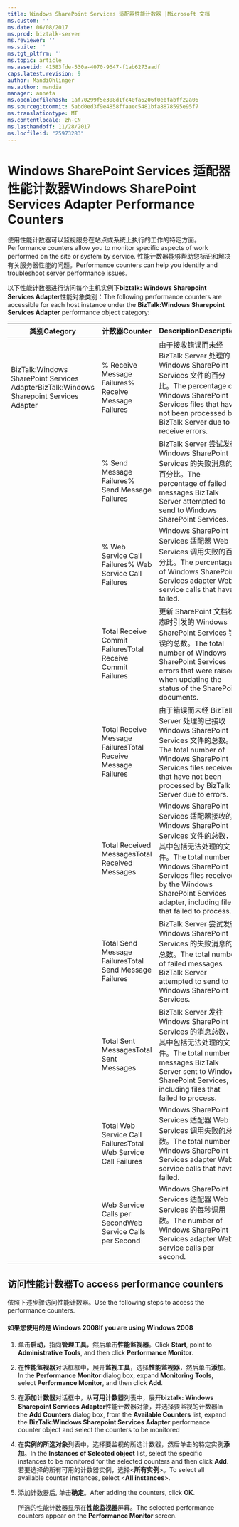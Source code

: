 ```yaml
---
title: Windows SharePoint Services 适配器性能计数器 |Microsoft 文档
ms.custom: ''
ms.date: 06/08/2017
ms.prod: biztalk-server
ms.reviewer: ''
ms.suite: ''
ms.tgt_pltfrm: ''
ms.topic: article
ms.assetid: 41583fde-530a-4070-9647-f1ab6273aadf
caps.latest.revision: 9
author: MandiOhlinger
ms.author: mandia
manager: anneta
ms.openlocfilehash: 1af70299f5e308d1fc40fa6206f0ebfabff22a06
ms.sourcegitcommit: 5abd0ed3f9e4858ffaaec5481bfa8878595e95f7
ms.translationtype: MT
ms.contentlocale: zh-CN
ms.lasthandoff: 11/28/2017
ms.locfileid: "25973283"
---
```

# <a name="windows-sharepoint-services-adapter-performance-counters"></a><span data-ttu-id="1405a-102">Windows SharePoint Services 适配器性能计数器</span><span class="sxs-lookup"><span data-stu-id="1405a-102">Windows SharePoint Services Adapter Performance Counters</span></span>
<span data-ttu-id="1405a-103">使用性能计数器可以监视服务在站点或系统上执行的工作的特定方面。</span><span class="sxs-lookup"><span data-stu-id="1405a-103">Performance counters allow you to monitor specific aspects of work performed on the site or system by service.</span></span> <span data-ttu-id="1405a-104">性能计数器能够帮助您标识和解决有关服务器性能的问题。</span><span class="sxs-lookup"><span data-stu-id="1405a-104">Performance counters can help you identify and troubleshoot server performance issues.</span></span>  
  
 <span data-ttu-id="1405a-105">以下性能计数器进行访问每个主机实例下**biztalk: Windows Sharepoint Services Adapter**性能对象类别：</span><span class="sxs-lookup"><span data-stu-id="1405a-105">The following performance counters are accessible for each host instance under the **BizTalk:Windows Sharepoint Services Adapter** performance object category:</span></span>  
  
|<span data-ttu-id="1405a-106">**类别**</span><span class="sxs-lookup"><span data-stu-id="1405a-106">**Category**</span></span>|<span data-ttu-id="1405a-107">**计数器**</span><span class="sxs-lookup"><span data-stu-id="1405a-107">**Counter**</span></span>|<span data-ttu-id="1405a-108">**Description**</span><span class="sxs-lookup"><span data-stu-id="1405a-108">**Description**</span></span>|  
|------------------|-----------------|---------------------|  
|<span data-ttu-id="1405a-109">BizTalk:Windows SharePoint Services Adapter</span><span class="sxs-lookup"><span data-stu-id="1405a-109">BizTalk:Windows Sharepoint Services Adapter</span></span>|<span data-ttu-id="1405a-110">% Receive Message Failures</span><span class="sxs-lookup"><span data-stu-id="1405a-110">% Receive Message Failures</span></span>|<span data-ttu-id="1405a-111">由于接收错误而未经 BizTalk Server 处理的 Windows SharePoint Services 文件的百分比。</span><span class="sxs-lookup"><span data-stu-id="1405a-111">The percentage of Windows SharePoint Services files that have not been processed by BizTalk Server due to receive errors.</span></span>|  
||<span data-ttu-id="1405a-112">% Send Message Failures</span><span class="sxs-lookup"><span data-stu-id="1405a-112">% Send Message Failures</span></span>|<span data-ttu-id="1405a-113">BizTalk Server 尝试发往 Windows SharePoint Services 的失败消息的百分比。</span><span class="sxs-lookup"><span data-stu-id="1405a-113">The percentage of failed messages BizTalk Server attempted to send to Windows SharePoint Services.</span></span>|  
||<span data-ttu-id="1405a-114">% Web Service Call Failures</span><span class="sxs-lookup"><span data-stu-id="1405a-114">% Web Service Call Failures</span></span>|<span data-ttu-id="1405a-115">Windows SharePoint Services 适配器 Web Services 调用失败的百分比。</span><span class="sxs-lookup"><span data-stu-id="1405a-115">The percentage of Windows SharePoint Services adapter Web service calls that have failed.</span></span>|  
||<span data-ttu-id="1405a-116">Total Receive Commit Failures</span><span class="sxs-lookup"><span data-stu-id="1405a-116">Total Receive Commit Failures</span></span>|<span data-ttu-id="1405a-117">更新 SharePoint 文档状态时引发的 Windows SharePoint Services 错误的总数。</span><span class="sxs-lookup"><span data-stu-id="1405a-117">The total number of Windows SharePoint Services errors that were raised when updating the status of the SharePoint documents.</span></span>|  
||<span data-ttu-id="1405a-118">Total Receive Message Failures</span><span class="sxs-lookup"><span data-stu-id="1405a-118">Total Receive Message Failures</span></span>|<span data-ttu-id="1405a-119">由于错误而未经 BizTalk Server 处理的已接收 Windows SharePoint Services 文件的总数。</span><span class="sxs-lookup"><span data-stu-id="1405a-119">The total number of Windows SharePoint Services files received that have not been processed by BizTalk Server due to errors.</span></span>|  
||<span data-ttu-id="1405a-120">Total Received Messages</span><span class="sxs-lookup"><span data-stu-id="1405a-120">Total Received Messages</span></span>|<span data-ttu-id="1405a-121">Windows SharePoint Services 适配器接收的 Windows SharePoint Services 文件的总数，其中包括无法处理的文件。</span><span class="sxs-lookup"><span data-stu-id="1405a-121">The total number of Windows SharePoint Services files received by the Windows SharePoint Services adapter, including files that failed to process.</span></span>|  
||<span data-ttu-id="1405a-122">Total Send Message Failures</span><span class="sxs-lookup"><span data-stu-id="1405a-122">Total Send Message Failures</span></span>|<span data-ttu-id="1405a-123">BizTalk Server 尝试发往 Windows SharePoint Services 的失败消息的总数。</span><span class="sxs-lookup"><span data-stu-id="1405a-123">The total number of failed messages BizTalk Server attempted to send to Windows SharePoint Services.</span></span>|  
||<span data-ttu-id="1405a-124">Total Sent Messages</span><span class="sxs-lookup"><span data-stu-id="1405a-124">Total Sent Messages</span></span>|<span data-ttu-id="1405a-125">BizTalk Server 发往 Windows SharePoint Services 的消息总数，其中包括无法处理的文件。</span><span class="sxs-lookup"><span data-stu-id="1405a-125">The total number of messages BizTalk Server sent to Windows SharePoint Services, including files that failed to process.</span></span>|  
||<span data-ttu-id="1405a-126">Total Web Service Call Failures</span><span class="sxs-lookup"><span data-stu-id="1405a-126">Total Web Service Call Failures</span></span>|<span data-ttu-id="1405a-127">Windows SharePoint Services 适配器 Web Services 调用失败的总数。</span><span class="sxs-lookup"><span data-stu-id="1405a-127">The total number of Windows SharePoint Services adapter Web service calls that have failed.</span></span>|  
||<span data-ttu-id="1405a-128">Web Service Calls per Second</span><span class="sxs-lookup"><span data-stu-id="1405a-128">Web Service Calls per Second</span></span>|<span data-ttu-id="1405a-129">Windows SharePoint Services 适配器 Web Services 的每秒调用数。</span><span class="sxs-lookup"><span data-stu-id="1405a-129">The number of Windows SharePoint Services adapter Web service calls per second.</span></span>|  
  
## <a name="to-access-performance-counters"></a><span data-ttu-id="1405a-130">访问性能计数器</span><span class="sxs-lookup"><span data-stu-id="1405a-130">To access performance counters</span></span>  
 <span data-ttu-id="1405a-131">依照下述步骤访问性能计数器。</span><span class="sxs-lookup"><span data-stu-id="1405a-131">Use the following steps to access the performance counters.</span></span>  
  
#### <a name="if-you-are-using-windows-2008"></a><span data-ttu-id="1405a-132">如果您使用的是 Windows 2008</span><span class="sxs-lookup"><span data-stu-id="1405a-132">If you are using Windows 2008</span></span>  
  
1.  <span data-ttu-id="1405a-133">单击**启动**，指向**管理工具**，然后单击**性能监视器**。</span><span class="sxs-lookup"><span data-stu-id="1405a-133">Click **Start**, point to **Administrative Tools**, and then click **Performance Monitor**.</span></span>  
  
2.  <span data-ttu-id="1405a-134">在**性能监视器**对话框框中，展开**监视工具**，选择**性能监视器**，然后单击**添加**。</span><span class="sxs-lookup"><span data-stu-id="1405a-134">In the **Performance Monitor** dialog box, expand **Monitoring Tools**, select **Performance Monitor**, and then click **Add**.</span></span>  
  
3.  <span data-ttu-id="1405a-135">在**添加计数器**对话框中，从**可用计数器**列表中，展开**biztalk: Windows Sharepoint Services Adapter**性能计数器对象，并选择要监视的计数器</span><span class="sxs-lookup"><span data-stu-id="1405a-135">In the **Add Counters** dialog box, from the **Available Counters** list, expand the **BizTalk:Windows Sharepoint Services Adapter** performance counter object and select the counters to be monitored</span></span>  
  
4.  <span data-ttu-id="1405a-136">在**实例的所选对象**列表中，选择要监视的所选计数器，然后单击的特定实例**添加**。</span><span class="sxs-lookup"><span data-stu-id="1405a-136">In the **Instances of Selected object** list, select the specific instances to be monitored for the selected counters and then click **Add**.</span></span>  <span data-ttu-id="1405a-137">若要选择的所有可用的计数器实例，选择\<**所有实例**\>。</span><span class="sxs-lookup"><span data-stu-id="1405a-137">To select all available counter instances, select \<**All instances**\>.</span></span>  
  
5.  <span data-ttu-id="1405a-138">添加计数器后, 单击**确定**。</span><span class="sxs-lookup"><span data-stu-id="1405a-138">After adding the counters, click **OK**.</span></span>  
  
     <span data-ttu-id="1405a-139">所选的性能计数器显示在**性能监视器**屏幕。</span><span class="sxs-lookup"><span data-stu-id="1405a-139">The selected performance counters appear on the **Performance Monitor** screen.</span></span>
